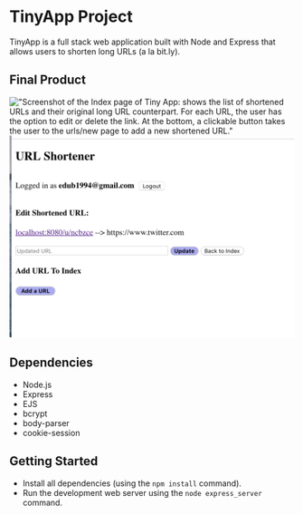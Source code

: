 # TinyApp Project

TinyApp is a full stack web application built with Node and Express that allows users to shorten long URLs (a la bit.ly).

## Final Product

!["Screenshot of the Index page of Tiny App: shows the list of shortened URLs and their original long URL counterpart. For each URL, the user has the option to edit or delete the link. At the bottom, a clickable button takes the user to the urls/new page to add a new shortened URL."](https://github.com/eeedubs/tiny-app/blob/feature/user-specific/docs/urls-page.png)
!["Screenshot of an example of one of the "Show URL" pages of Tiny App: Shows the shortened URL and it's original long URL counterpart. Included is the option to update the long URL, or to navigate to the url/new page to add a new shortened URL to the index."](https://github.com/eeedubs/tiny-app/blob/282477769b29425c69f44fe82f8281c6f584b57b/docs/urls:show-page.png)

## Dependencies

- Node.js
- Express
- EJS
- bcrypt
- body-parser
- cookie-session

## Getting Started

- Install all dependencies (using the `npm install` command).
- Run the development web server using the `node express_server` command. 